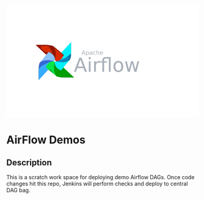 

![Alt Text](/airflowlogo.png)


# AirFlow Demos

## Description
This is a scratch work space for deploying demo Airflow DAGs. Once code changes hit this repo, Jenkins will perform checks and deploy
to central DAG bag. 
